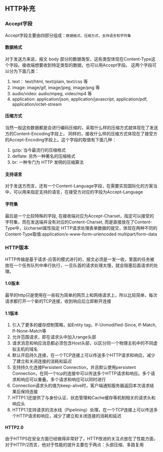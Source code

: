 ## HTTP补充
### Accept字段
Accept字段主要由四部分组成：`数据格式、压缩方式、支持语言和字符集`
#### 数据格式
对于发送方来说，报文 body 部分的数据类型，这些类型体现在Content-Type这个字段。接收端想要收到特定类型的数据，也可以用Accept字段。
这两个字段可以分为下面几类：
1. text： text/html, text/plain, text/css 等
2. image: image/gif, image/jpeg, image/png 等
3. audio/video: audio/mpeg, video/mp4 等
4. application: application/json, application/javascript, application/pdf, application/octet-stream

#### 压缩方式
当然一般这些数据都是会进行编码压缩的，采取什么样的压缩方式就体现在了发送方的Content-Encoding字段上， 同样的，接收什么样的压缩方式体现在了接受方的Accept-Encoding字段上。这个字段的取值有下面几种：
1. gzip: 当今最流行的压缩格式
2. deflate: 另外一种著名的压缩格式
3. br: 一种专门为 HTTP 发明的压缩算法

#### 支持语言
对于发送方而言，还有一个Content-Language字段，在需要实现国际化的方案当中，可以用来指定支持的语言，在接受方对应的字段为Accept-Language

#### 字符集
最后是一个比较特殊的字段, 在接收端对应为Accept-Charset，指定可以接受的字符集，而在发送端并没有对应的Content-Charset, 而是直接放在了Content-Type中，以charset属性指定
HTTP请求处理表单数据的提交，体现在两种不同的Content-Type取值:application/x-www-form-urlencoded
multipart/form-data
### HTTP版本
HTTP传输是基于请求-应答的模式进行的，报文必须是一发一收，里面的任务被放在一个任务队列中串行执行，一旦队首的请求处理太慢，就会阻塞后面请求的处理。
#### 1.0版本
最早的http只是使用在一些较为简单的网页上和网络请求上，所以比较简单，每次请求都打开一个新的TCP连接，收到响应后立即断开连接

#### 1.1版本
1. 引入了更多的缓存控制策略，如Entity tag，If-Unmodified-Since, If-Match, If-None-Match等
2. 允许范围请求，即在请求头中加入range头部
3. 请求消息和响应消息都必须包含Host头部，以区分同一个物理主机中的不同虚拟主机的域名
4. 默认开启持久连接，在一个TCP连接上可以传送多个HTTP请求和响应，减少了建立和关闭连接的消耗和延迟
5. 支持持久化连接Persistent Connection，并且默认使用persistent Connection，在同一个tcp的连接中可以传送多个HTTP请求和响应。多个请求和响应可以重叠。多个请求和响应可以同时进行
6. Connection请求头的值为keep-alive时，客户端通知服务器返回本次请求结果后保持连接
7. HTTP1.1还提供了与身份认证、状态管理和Cache缓存等机制相关的请求头和响应头
8. HTTP1.1支持请求的流水线（Pipelining）处理，在一个TCP连接上可以传送多个HTTP请求和响应，减少了建立和关闭连接的消耗和延迟

#### HTTP2.0
由于HTTPS在安全方面已经做得非常好了，HTTP改进的关注点放在了性能方面，对于HTTP/2而言，他对于性能的提升主要在于两点：头部压缩、多路复用
